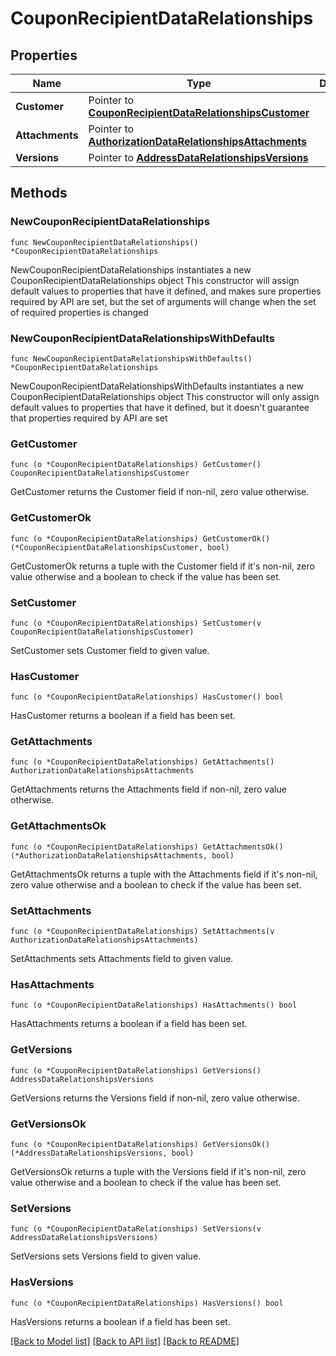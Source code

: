 # CouponRecipientDataRelationships

## Properties

Name | Type | Description | Notes
------------ | ------------- | ------------- | -------------
**Customer** | Pointer to [**CouponRecipientDataRelationshipsCustomer**](CouponRecipientDataRelationshipsCustomer.md) |  | [optional] 
**Attachments** | Pointer to [**AuthorizationDataRelationshipsAttachments**](AuthorizationDataRelationshipsAttachments.md) |  | [optional] 
**Versions** | Pointer to [**AddressDataRelationshipsVersions**](AddressDataRelationshipsVersions.md) |  | [optional] 

## Methods

### NewCouponRecipientDataRelationships

`func NewCouponRecipientDataRelationships() *CouponRecipientDataRelationships`

NewCouponRecipientDataRelationships instantiates a new CouponRecipientDataRelationships object
This constructor will assign default values to properties that have it defined,
and makes sure properties required by API are set, but the set of arguments
will change when the set of required properties is changed

### NewCouponRecipientDataRelationshipsWithDefaults

`func NewCouponRecipientDataRelationshipsWithDefaults() *CouponRecipientDataRelationships`

NewCouponRecipientDataRelationshipsWithDefaults instantiates a new CouponRecipientDataRelationships object
This constructor will only assign default values to properties that have it defined,
but it doesn't guarantee that properties required by API are set

### GetCustomer

`func (o *CouponRecipientDataRelationships) GetCustomer() CouponRecipientDataRelationshipsCustomer`

GetCustomer returns the Customer field if non-nil, zero value otherwise.

### GetCustomerOk

`func (o *CouponRecipientDataRelationships) GetCustomerOk() (*CouponRecipientDataRelationshipsCustomer, bool)`

GetCustomerOk returns a tuple with the Customer field if it's non-nil, zero value otherwise
and a boolean to check if the value has been set.

### SetCustomer

`func (o *CouponRecipientDataRelationships) SetCustomer(v CouponRecipientDataRelationshipsCustomer)`

SetCustomer sets Customer field to given value.

### HasCustomer

`func (o *CouponRecipientDataRelationships) HasCustomer() bool`

HasCustomer returns a boolean if a field has been set.

### GetAttachments

`func (o *CouponRecipientDataRelationships) GetAttachments() AuthorizationDataRelationshipsAttachments`

GetAttachments returns the Attachments field if non-nil, zero value otherwise.

### GetAttachmentsOk

`func (o *CouponRecipientDataRelationships) GetAttachmentsOk() (*AuthorizationDataRelationshipsAttachments, bool)`

GetAttachmentsOk returns a tuple with the Attachments field if it's non-nil, zero value otherwise
and a boolean to check if the value has been set.

### SetAttachments

`func (o *CouponRecipientDataRelationships) SetAttachments(v AuthorizationDataRelationshipsAttachments)`

SetAttachments sets Attachments field to given value.

### HasAttachments

`func (o *CouponRecipientDataRelationships) HasAttachments() bool`

HasAttachments returns a boolean if a field has been set.

### GetVersions

`func (o *CouponRecipientDataRelationships) GetVersions() AddressDataRelationshipsVersions`

GetVersions returns the Versions field if non-nil, zero value otherwise.

### GetVersionsOk

`func (o *CouponRecipientDataRelationships) GetVersionsOk() (*AddressDataRelationshipsVersions, bool)`

GetVersionsOk returns a tuple with the Versions field if it's non-nil, zero value otherwise
and a boolean to check if the value has been set.

### SetVersions

`func (o *CouponRecipientDataRelationships) SetVersions(v AddressDataRelationshipsVersions)`

SetVersions sets Versions field to given value.

### HasVersions

`func (o *CouponRecipientDataRelationships) HasVersions() bool`

HasVersions returns a boolean if a field has been set.


[[Back to Model list]](../README.md#documentation-for-models) [[Back to API list]](../README.md#documentation-for-api-endpoints) [[Back to README]](../README.md)


